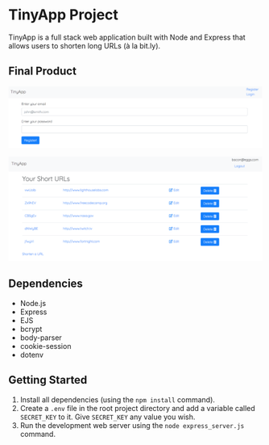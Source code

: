 # TinyApp Project

TinyApp is a full stack web application built with Node and Express that allows users to shorten long URLs (à la bit.ly).

## Final Product

!["Screenshot of register page"](https://github.com/andydlindsay/tiny-app-project/blob/master/docs/register-page.png?raw=true)

!["Screenshot of URLs page"](https://github.com/andydlindsay/tiny-app-project/blob/master/docs/urls-page.png?raw=true)

## Dependencies

* Node.js
* Express
* EJS
* bcrypt
* body-parser
* cookie-session
* dotenv

## Getting Started

1. Install all dependencies (using the `npm install` command).
2. Create a `.env` file in the root project directory and add a variable called `SECRET_KEY` to it. Give `SECRET_KEY` any value you wish.
3. Run the development web server using the `node express_server.js` command.
